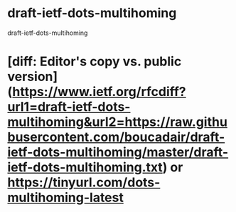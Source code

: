# draft-ietf-dots-multihoming
draft-ietf-dots-multihoming

# [diff: Editor's copy vs. public version] (https://www.ietf.org/rfcdiff?url1=draft-ietf-dots-multihoming&url2=https://raw.githubusercontent.com/boucadair/draft-ietf-dots-multihoming/master/draft-ietf-dots-multihoming.txt) or https://tinyurl.com/dots-multihoming-latest

